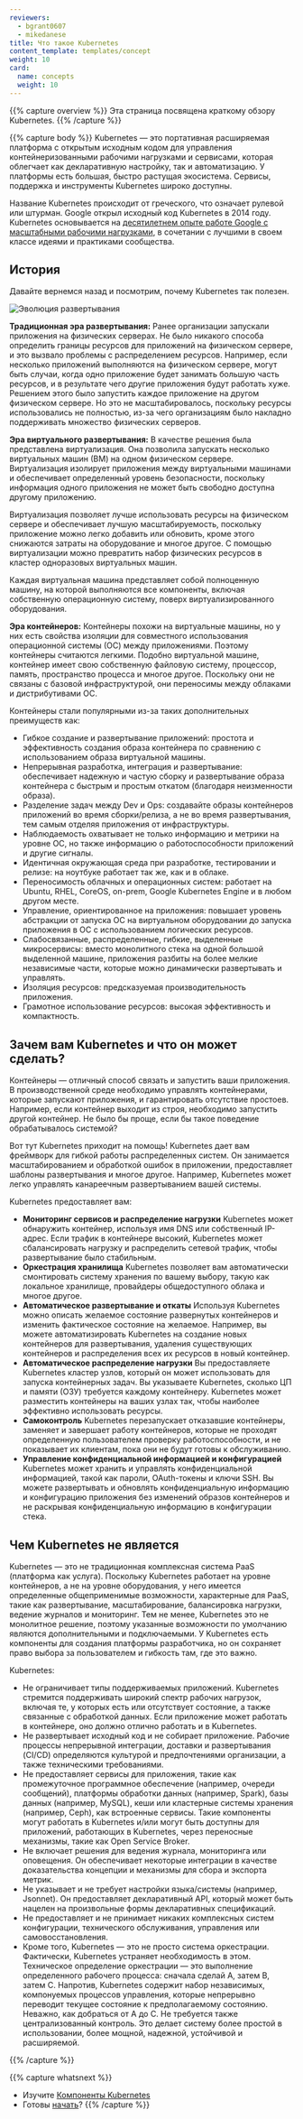 ```yaml
---
reviewers:
  - bgrant0607
  - mikedanese
title: Что такое Kubernetes
content_template: templates/concept
weight: 10
card:
  name: concepts
  weight: 10
---
```


{{% capture overview %}} Эта страница посвящена краткому обзору Kubernetes.
{{% /capture %}}

{{% capture body %}} Kubernetes — это портативная расширяемая платформа с
открытым исходным кодом для управления контейнеризованными рабочими нагрузками и
сервисами, которая облегчает как декларативную настройку, так и автоматизацию. У
платформы есть большая, быстро растущая экосистема. Сервисы, поддержка и
инструменты Kubernetes широко доступны.

Название Kubernetes происходит от греческого, что означает рулевой или штурман.
Google открыл исходный код Kubernetes в 2014 году. Kubernetes основывается на
[десятилетнем опыте работе Google с масштабными рабочими нагрузками](https://ai.google/research/pubs/pub43438),
в сочетании с лучшими в своем классе идеями и практиками сообщества.

## История

Давайте вернемся назад и посмотрим, почему Kubernetes так полезен.

![Эволюция развертывания](/images/docs/Container_Evolution.svg)

**Традиционная эра развертывания:** Ранее организации запускали приложения на
физических серверах. Не было никакого способа определить границы ресурсов для
приложений на физическом сервере, и это вызвало проблемы с распределением
ресурсов. Например, если несколько приложений выполняются на физическом сервере,
могут быть случаи, когда одно приложение будет занимать большую часть ресурсов,
и в результате чего другие приложения будут работать хуже. Решением этого было
запустить каждое приложение на другом физическом сервере. Но это не
масштабировалось, поскольку ресурсы использовались не полностью, из-за чего
организациям было накладно поддерживать множество физических серверов.

**Эра виртуального развертывания:** В качестве решения была представлена
виртуализация. Она позволила запускать несколько виртуальных машин (ВМ) на одном
физическом сервере. Виртуализация изолирует приложения между виртуальными
машинами и обеспечивает определенный уровень безопасности, поскольку информация
одного приложения не может быть свободно доступна другому приложению.

Виртуализация позволяет лучше использовать ресурсы на физическом сервере и
обеспечивает лучшую масштабируемость, поскольку приложение можно легко добавить
или обновить, кроме этого снижаются затраты на оборудование и многое другое. С
помощью виртуализации можно превратить набор физических ресурсов в кластер
одноразовых виртуальных машин.

Каждая виртуальная машина представляет собой полноценную машину, на которой
выполняются все компоненты, включая собственную операционную систему, поверх
виртуализированного оборудования.

**Эра контейнеров:** Контейнеры похожи на виртуальные машины, но у них есть
свойства изоляции для совместного использования операционной системы (ОС) между
приложениями. Поэтому контейнеры считаются легкими. Подобно виртуальной машине,
контейнер имеет свою собственную файловую систему, процессор, память,
пространство процесса и многое другое. Поскольку они не связаны с базовой
инфраструктурой, они переносимы между облаками и дистрибутивами ОС.

Контейнеры стали популярными из-за таких дополнительных преимуществ как:

- Гибкое создание и развертывание приложений: простота и эффективность создания
  образа контейнера по сравнению с использованием образа виртуальной машины.
- Непрерывная разработка, интеграция и развертывание: обеспечивает надежную и
  частую сборку и развертывание образа контейнера с быстрым и простым откатом
  (благодаря неизменности образа).
- Разделение задач между Dev и Ops: создавайте образы контейнеров приложений во
  время сборки/релиза, а не во время развертывания, тем самым отделяя приложения
  от инфраструктуры.
- Наблюдаемость охватывает не только информацию и метрики на уровне ОС, но также
  информацию о работоспособности приложений и другие сигналы.
- Идентичная окружающая среда при разработке, тестировании и релизе: на ноутбуке
  работает так же, как и в облаке.
- Переносимость облачных и операционных систем: работает на Ubuntu, RHEL,
  CoreOS, on-prem, Google Kubernetes Engine и в любом другом месте.
- Управление, ориентированное на приложения: повышает уровень абстракции от
  запуска ОС на виртуальном оборудовании до запуска приложения в ОС с
  использованием логических ресурсов.
- Слабосвязанные, распределенные, гибкие, выделенные микросервисы: вместо
  монолитного стека на одной большой выделенной машине, приложения разбиты на
  более мелкие независимые части, которые можно динамически развертывать и
  управлять.
- Изоляция ресурсов: предсказуемая производительность приложения.
- Грамотное использование ресурсов: высокая эффективность и компактность.

## Зачем вам Kubernetes и что он может сделать?

Контейнеры — отличный способ связать и запустить ваши приложения. В
производственной среде необходимо управлять контейнерами, которые запускают
приложения, и гарантировать отсутствие простоев. Например, если контейнер
выходит из строя, необходимо запустить другой контейнер. Не было бы проще, если
бы такое поведение обрабатывалось системой?

Вот тут Kubernetes приходит на помощь! Kubernetes дает вам фреймворк для гибкой
работы распределенных систем. Он занимается масштабированием и обработкой ошибок
в приложении, предоставляет шаблоны развертывания и многое другое. Например,
Kubernetes может легко управлять канареечным развертыванием вашей системы.

Kubernetes предоставляет вам:

- **Мониторинг сервисов и распределение нагрузки** Kubernetes может обнаружить
  контейнер, используя имя DNS или собственный IP-адрес. Если трафик в
  контейнере высокий, Kubernetes может сбалансировать нагрузку и распределить
  сетевой трафик, чтобы развертывание было стабильным.
- **Оркестрация хранилища** Kubernetes позволяет вам автоматически смонтировать
  систему хранения по вашему выбору, такую как локальное хранилище, провайдеры
  общедоступного облака и многое другое.
- **Автоматическое развертывание и откаты** Используя Kubernetes можно описать
  желаемое состояние развернутых контейнеров и изменить фактическое состояние на
  желаемое. Например, вы можете автоматизировать Kubernetes на создание новых
  контейнеров для развертывания, удаления существующих контейнеров и
  распределения всех их ресурсов в новый контейнер.
- **Автоматическое распределение нагрузки** Вы предоставляете Kubernetes кластер
  узлов, который он может использовать для запуска контейнерных задач. Вы
  указываете Kubernetes, сколько ЦП и памяти (ОЗУ) требуется каждому контейнеру.
  Kubernetes может разместить контейнеры на ваших узлах так, чтобы наиболее
  эффективно использовать ресурсы.
- **Самоконтроль** Kubernetes перезапускает отказавшие контейнеры, заменяет и
  завершает работу контейнеров, которые не проходят определенную пользователем
  проверку работоспособности, и не показывает их клиентам, пока они не будут
  готовы к обслуживанию.
- **Управление конфиденциальной информацией и конфигурацией** Kubernetes может
  хранить и управлять конфиденциальной информацией, такой как пароли,
  OAuth-токены и ключи SSH. Вы можете развертывать и обновлять конфиденциальную
  информацию и конфигурацию приложения без изменений образов контейнеров и не
  раскрывая конфиденциальную информацию в конфигурации стека.

## Чем Kubernetes не является

Kubernetes ― это не традиционная комплексная система PaaS (платформа как
услуга). Поскольку Kubernetes работает на уровне контейнеров, а не на уровне
оборудования, у него имеется определенные общеприменимые возможности,
характерные для PaaS, такие как развертывание, масштабирование, балансировка
нагрузки, ведение журналов и мониторинг. Тем не менее, Kubernetes это не
монолитное решение, поэтому указанные возможности по умолчанию являются
дополнительными и подключаемыми. У Kubernetes есть компоненты для создания
платформы разработчика, но он сохраняет право выбора за пользователем и гибкость
там, где это важно.

Kubernetes:

- Не ограничивает типы поддерживаемых приложений. Kubernetes стремится
  поддерживать широкий спектр рабочих нагрузок, включая те, у которых есть или
  отсутствует состояние, а также связанные с обработкой данных. Если приложение
  может работать в контейнере, оно должно отлично работать и в Kubernetes.
- Не развертывает исходный код и не собирает приложение. Рабочие процессы
  непрерывной интеграции, доставки и развертывания (CI/CD) определяются
  культурой и предпочтениями организации, а также техническими требованиями.
- Не предоставляет сервисы для приложения, такие как промежуточное программное
  обеспечение (например, очереди сообщений), платформы обработки данных
  (например, Spark), базы данных (например, MySQL), кеши или кластерные системы
  хранения (например, Ceph), как встроенные сервисы. Такие компоненты могут
  работать в Kubernetes и/или могут быть доступны для приложений, работающих в
  Kubernetes, через переносные механизмы, такие как Open Service Broker.
- Не включает решения для ведения журнала, мониторинга или оповещения. Он
  обеспечивает некоторые интеграции в качестве доказательства концепции и
  механизмы для сбора и экспорта метрик.
- Не указывает и не требует настройки языка/системы (например, Jsonnet). Он
  предоставляет декларативный API, который может быть нацелен на произвольные
  формы декларативных спецификаций.
- Не предоставляет и не принимает никаких комплексных систем конфигурации,
  технического обслуживания, управления или самовосстановления.
- Кроме того, Kubernetes — это не просто система оркестрации. Фактически,
  Kubernetes устраняет необходимость в этом. Техническое определение оркестрации
  — это выполнение определенного рабочего процесса: сначала сделай A, затем B,
  затем C. Напротив, Kubernetes содержит набор независимых, компонуемых
  процессов управления, которые непрерывно переводит текущее состояние к
  предполагаемому состоянию. Неважно, как добраться от А до С. Не требуется
  также централизованный контроль. Это делает систему более простой в
  использовании, более мощной, надежной, устойчивой и расширяемой.

{{% /capture %}}

{{% capture whatsnext %}}

- Изучите [Компоненты Kubernetes](/docs/concepts/overview/components/)
- Готовы [начать](/docs/setup/)? {{% /capture %}}

